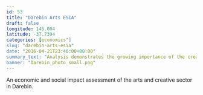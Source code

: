```yaml
---
id: 53
title: "Darebin Arts ESIA"
draft: false
longitude: 145.004
latitude: -37.7394
categories: [economics"]
slug: "darebin-arts-esia"
date: "2016-04-21T23:46:00+00:00"
summary_text: "Analysis demonstrates the growing importance of the creative industries"
banner: "Darebin_photo_small.png"
---
```


An economic and social impact assessment of the arts and creative sector in Darebin.&nbsp;
